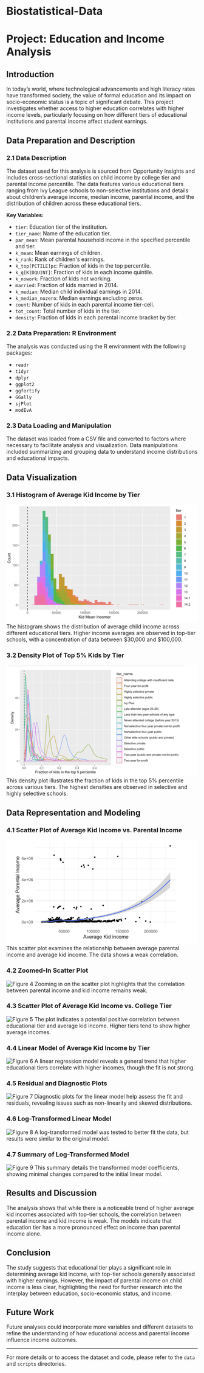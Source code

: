 # Biostatistical-Data
# Project: Education and Income Analysis

## Introduction
In today’s world, where technological advancements and high literacy rates have transformed society, the value of formal education and its impact on socio-economic status is a topic of significant debate. This project investigates whether access to higher education correlates with higher income levels, particularly focusing on how different tiers of educational institutions and parental income affect student earnings.

## Data Preparation and Description

### 2.1 Data Description
The dataset used for this analysis is sourced from Opportunity Insights and includes cross-sectional statistics on child income by college tier and parental income percentile. The data features various educational tiers ranging from Ivy League schools to non-selective institutions and details about children’s average income, median income, parental income, and the distribution of children across these educational tiers.

**Key Variables:**
- `tier`: Education tier of the institution.
- `tier_name`: Name of the education tier.
- `par_mean`: Mean parental household income in the specified percentile and tier.
- `k_mean`: Mean earnings of children.
- `k_rank`: Rank of children's earnings.
- `k_top[PCTILE]pc`: Fraction of kids in the top percentile.
- `k_q[KIDQUINT]`: Fraction of kids in each income quintile.
- `k_nowork`: Fraction of kids not working.
- `married`: Fraction of kids married in 2014.
- `k_median`: Median child individual earnings in 2014.
- `k_median_nozero`: Median earnings excluding zeros.
- `count`: Number of kids in each parental income tier-cell.
- `tot_count`: Total number of kids in the tier.
- `density`: Fraction of kids in each parental income bracket by tier.

### 2.2 Data Preparation: R Environment
The analysis was conducted using the R environment with the following packages:
- `readr`
- `tidyr`
- `dplyr`
- `ggplot2`
- `ggfortify`
- `GGally`
- `sjPlot`
- `modEvA`

### 2.3 Data Loading and Manipulation
The dataset was loaded from a CSV file and converted to factors where necessary to facilitate analysis and visualization. Data manipulations included summarizing and grouping data to understand income distributions and educational impacts.

## Data Visualization

### 3.1 Histogram of Average Kid Income by Tier
![Figure 1](images/figure1.png)
The histogram shows the distribution of average child income across different educational tiers. Higher income averages are observed in top-tier schools, with a concentration of data between $30,000 and $100,000.

### 3.2 Density Plot of Top 5% Kids by Tier
![Figure 2](images/figure2.png)
This density plot illustrates the fraction of kids in the top 5% percentile across various tiers. The highest densities are observed in selective and highly selective schools.

## Data Representation and Modeling

### 4.1 Scatter Plot of Average Kid Income vs. Parental Income
![Figure 3](images/figure3.png)
This scatter plot examines the relationship between average parental income and average kid income. The data shows a weak correlation.

### 4.2 Zoomed-In Scatter Plot
![Figure 4](path/to/figure4.png)
Zooming in on the scatter plot highlights that the correlation between parental income and kid income remains weak.

### 4.3 Scatter Plot of Average Kid Income vs. College Tier
![Figure 5](path/to/figure5.png)
The plot indicates a potential positive correlation between educational tier and average kid income. Higher tiers tend to show higher average incomes.

### 4.4 Linear Model of Average Kid Income by Tier
![Figure 6](path/to/figure6.png)
A linear regression model reveals a general trend that higher educational tiers correlate with higher incomes, though the fit is not strong.

### 4.5 Residual and Diagnostic Plots
![Figure 7](path/to/figure7.png)
Diagnostic plots for the linear model help assess the fit and residuals, revealing issues such as non-linearity and skewed distributions.

### 4.6 Log-Transformed Linear Model
![Figure 8](path/to/figure8.png)
A log-transformed model was tested to better fit the data, but results were similar to the original model.

### 4.7 Summary of Log-Transformed Model
![Figure 9](path/to/figure9.png)
This summary details the transformed model coefficients, showing minimal changes compared to the initial linear model.

## Results and Discussion
The analysis shows that while there is a noticeable trend of higher average kid incomes associated with top-tier schools, the correlation between parental income and kid income is weak. The models indicate that education tier has a more pronounced effect on income than parental income alone.

## Conclusion
The study suggests that educational tier plays a significant role in determining average kid income, with top-tier schools generally associated with higher earnings. However, the impact of parental income on child income is less clear, highlighting the need for further research into the interplay between education, socio-economic status, and income.

## Future Work
Future analyses could incorporate more variables and different datasets to refine the understanding of how educational access and parental income influence income outcomes.

---

For more details or to access the dataset and code, please refer to the `data` and `scripts` directories.

